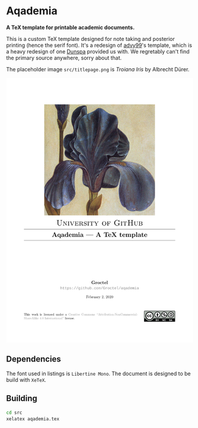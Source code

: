 # Aqademia

**A TeX template for printable academic documents.**

This is a custom TeX template designed for note taking and posterior printing (hence the serif font).
It's a redesign of [advy99](https://github.com/advy99)'s template, which is a heavy redesign of one [Dunspa](https://github.com/Dunspa) provided us with.
We regretably can't find the primary source anywhere, sorry about that.

The placeholder image `src/titlepage.png` is *Troiana Iris* by Albrecht Dürer.

![Preview](preview.png)

## Dependencies

The font used in listings is `Libertine Mono`.
The document is designed to be build with `XeTeX`.

## Building

```bash
cd src
xelatex aqademia.tex
```
